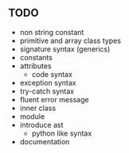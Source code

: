 ## TODO

* non string constant
* primitive and array class types
* signature syntax (generics)
* constants
* attributes
    * code syntax
* exception syntax
* try-catch syntax
* fluent error message
* inner class
* module
* introduce ast
    * python like syntax
* documentation
